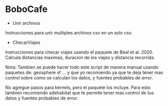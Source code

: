 # BoboCafe

- Unir archivos   

Instrucciones para unir multiples archivos csv en un solo csv.


- ChecarViajes

Instrucciones para checar viajes usando el paquete de Beal et al. 2020.
Calcula distancias maximas, duracion de los viajes y distancia recorrida. 

Nota: Tambien se puede hacer todo este script de manera manual usando paquetes de:
geosphere
sf
...
y que yo recomiendo ya que te deja tener mas control sobre como se calculan los datos, y fuentes probables de error.


No agregue pasos para kernels, pero el paquete los incluye.
Para esto tambien recomiendo adehabitat que te permite tener mas control de tus datos y fuentes probables de error.


